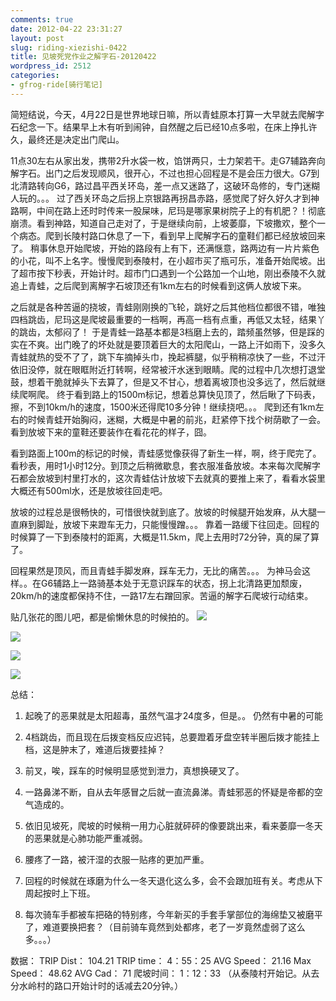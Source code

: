 ```yaml
---
comments: true
date: 2012-04-22 23:31:27
layout: post
slug: riding-xiezishi-0422
title: 见坡死党作业之解字石-20120422
wordpress_id: 2512
categories:
- gfrog-ride[骑行笔记]
---
```


简短结说，今天，4月22日是世界地球日嘛，所以青蛙原本打算一大早就去爬解字石纪念一下。结果早上木有听到闹钟，自然醒之后已经10点多啦，在床上挣扎许久，最终还是决定出门爬山。

11点30左右从家出发，携带2升水袋一枚，馅饼两只，士力架若干。走G7辅路奔向解字石。出门之后发现顺风，很开心，不过也担心回程是不是会压力很大。G7到北清路转向G6，路过昌平西关环岛，差一点又迷路了，这破环岛修的，专门迷糊人玩的。。。
过了西关环岛之后拐上京银路再拐昌赤路，感觉爬了好久好久才到神路啊，中间在路上还时时传来一股屎味，尼玛是哪家果树院子上的有机肥？！彻底崩溃。看到神路，知道自己走对了，于是继续向前，上坡萎靡，下坡撒欢，整个一个病态。爬到长陵村路口休息了一下，看到早上爬解字石的童鞋们都已经放坡回来了。
稍事休息开始爬坡，开始的路段有上有下，还满惬意，路两边有一片片紫色的小花，叫不上名字。慢慢爬到泰陵村，在小超市买了瓶可乐，准备开始爬坡。出了超市按下秒表，开始计时。超市门口遇到一个公路加一个山地，刚出泰陵不久就追上青蛙，之后爬到离解字石坡顶还有1km左右的时候看到这俩人放坡下来。

之后就是各种苦逼的挠坡，青蛙刚刚换的飞轮，跳好之后其他档位都很不错，唯独四档跳齿，尼玛这是爬坡最重要的一档啊，再高一档有点重，再低又太轻，结果丫的跳齿，太郁闷了！ 于是青蛙一路基本都是3档磨上去的，踏频虽然够，但是踩的实在不爽。出门晚了的坏处就是要顶着巨大的太阳爬山，一路上汗如雨下，没多久青蛙就热的受不了了，跳下车摘掉头巾，挽起裤腿，似乎稍稍凉快了一些，不过汗依旧没停，就在眼眶附近打转啊，经常被汗水迷到眼睛。爬的过程中几次想打退堂鼓，想着干脆就掉头下去算了，但是又不甘心，想着离坡顶也没多远了，然后就继续爬啊爬。
终于看到路上的1500m标记，想着总算快见顶了，然后瞅了下码表，擦，不到10km/h的速度，1500米还得爬10多分钟！继续挠吧。。。 爬到还有1km左右的时候青蛙开始胸闷，迷糊，大概是中暑的前兆，赶紧停下找个树荫歇了一会。看到放坡下来的童鞋还要装作在看花花的样子，囧。

看到路面上100m的标记的时候，青蛙感觉像获得了新生一样，啊，终于爬完了。看秒表，用时1小时12分。到顶之后稍微歇息，套衣服准备放坡。本来每次爬解字石都会放坡到村里打水的，这次青蛙估计放坡下去就真的要推上来了，看看水袋里大概还有500ml水，还是放坡往回走吧。

放坡的过程总是很畅快的，可惜很快就到底了。放坡的时候腿开始发麻，从大腿一直麻到脚趾，放坡下来蹬车无力，只能慢慢蹭。。。 靠着一路缓下往回走。回程的时候算了一下到泰陵村的距离，大概是11.5km，爬上去用时72分钟，真的屎了算了。

回程果然是顶风，而且青蛙手脚发麻，踩车无力，无比的痛苦。。。 为神马会这样。。在G6辅路上一路骑基本处于无意识踩车的状态，拐上北清路更加颓废，20km/h的速度都保持不住，一路17左右蹭回家。苦逼的解字石爬坡行动结束。

贴几张花的图儿吧，都是偷懒休息的时候拍的。
![](https://lh5.googleusercontent.com/-iCAH3QcBte4/T5QZLsAWsMI/AAAAAAAAHaY/SbIjm6AJD4k/s800/2012-04-22_14-04-06_982.jpg)

![](https://lh3.googleusercontent.com/-QNk1ORU3_Ks/T5QZPaOJtVI/AAAAAAAAHag/aqq0Z5Q4dNs/s800/2012-04-22_14-04-24_551.jpg)

![](https://lh6.googleusercontent.com/-vJI4QlX0Ww8/T5QZSgDzS2I/AAAAAAAAHao/pQQv71Mw68M/s800/2012-04-22_15-14-36_436_%2517%25C2%25AC.jpg)

![](https://lh5.googleusercontent.com/-Wz_gvJnn0Ag/T5QZb1bVOAI/AAAAAAAAHa4/_Y8WtngO_fw/s640/2012-04-22_15-15-04_640_%2517%25C2%25AC.jpg)

总结：




  1. 起晚了的恶果就是太阳超毒，虽然气温才24度多，但是。。 仍然有中暑的可能

	
  2. 4档跳齿，而且现在后拨变档反应迟钝，总要蹬着牙盘空转半圈后拨才能挂上档，这是肿末了，难道后拨要挂掉？

	
  3. 前叉，唉，踩车的时候明显感觉到泄力，真想换硬叉了。

	
  4. 一路鼻涕不断，自从去年感冒之后就一直流鼻涕。青蛙邪恶的怀疑是帝都的空气造成的。


  5. 依旧见坡死，爬坡的时候稍一用力心脏就砰砰的像要跳出来，看来萎靡一冬天的恶果就是心肺功能严重减弱。

	
  6. 腰疼了一路，被汗湿的衣服一贴疼的更加严重。

	
  7. 回程的时候就在琢磨为什么一冬天退化这么多，会不会跟加班有关。考虑从下周起按时上下班。

	
  8. 每次骑车手都被车把硌的特别疼，今年新买的手套手掌部位的海绵垫又被磨平了，难道要换把套？（目前骑车竟然到处都疼，老了一岁竟然虚弱了这么多。。。）




数据：
TRIP Dist： 104.21
TRIP time： 4：55：25
AVG Speed： 21.16
Max Speed： 48.62
AVG Cad： 71
爬坡时间： 1：12：33 （从泰陵村开始记。从去分水岭村的路口开始计时的话减去20分钟。）

